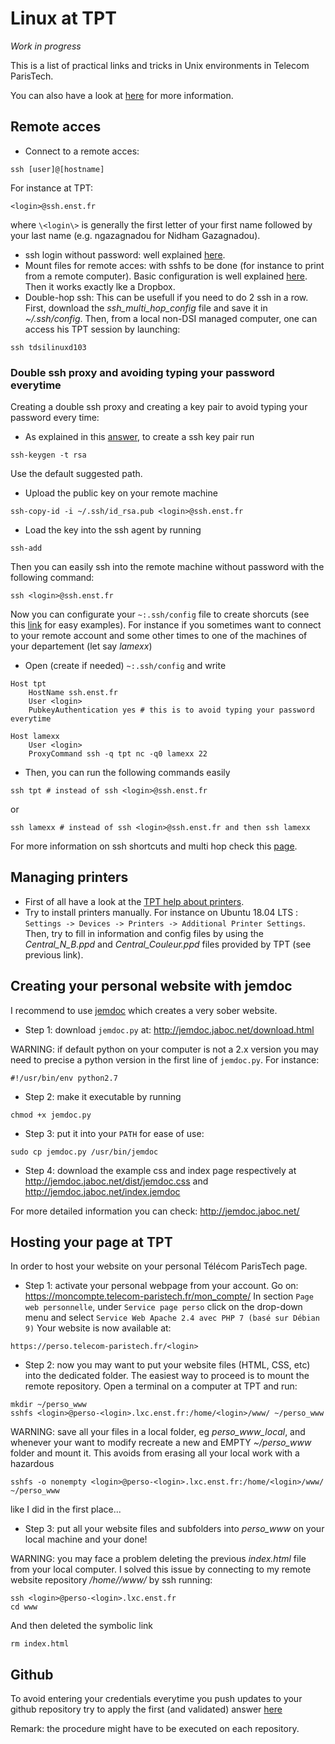 # Linux at TPT
_Work in progress_

This is a list of practical links and tricks in Unix environments in Telecom ParisTech.

You can also have a look at [here](https://github.com/TomDLT/TPT) for more information.

## Remote acces
- Connect to a remote acces: 
````
ssh [user]@[hostname]
````
For instance at TPT: 
````
<login>@ssh.enst.fr
````
where `\<login\>` is generally the first letter of your first name followed by your last name (e.g. ngazagnadou for Nidham Gazagnadou). 
- ssh login without password: well explained [here](http://www.linuxproblem.org/art_9.html).
- Mount files for remote acces: with sshfs to be done (for instance to print from a remote computer). Basic configuration is well explained [here](https://doc.ubuntu-fr.org/sshfs). Then it works exactly lke a Dropbox.
- Double-hop ssh: This can be usefull if you need to do 2 ssh in a row. First, download the _ssh_multi_hop_config_ file and save it in _~/.ssh/config_. Then, from a local non-DSI managed computer, one can access his TPT session by launching:
```
ssh tdsilinuxd103
```

### Double ssh proxy and avoiding typing your password everytime
Creating a double ssh proxy and creating a key pair to avoid typing your password every time:
- As explained in this [answer](https://superuser.com/questions/8077/how-do-i-set-up-ssh-so-i-dont-have-to-type-my-password
), to create a ssh key pair run 
```
ssh-keygen -t rsa
```
Use the default suggested path.
- Upload the public key on your remote machine
```
ssh-copy-id -i ~/.ssh/id_rsa.pub <login>@ssh.enst.fr
```
- Load the key into the ssh agent by running
```
ssh-add
```
Then you can easily ssh into the remote machine without password with the following command:
```
ssh <login>@ssh.enst.fr
```

Now you can configurate your `~:.ssh/config` file to create shorcuts (see this [link](https://scotch.io/tutorials/how-to-create-an-ssh-shortcut) for easy examples). For instance if you sometimes want to connect to your remote account and some other times to one of the machines of your departement (let say *lamexx*)
- Open (create if needed) `~:.ssh/config` and write
```
Host tpt
    HostName ssh.enst.fr
    User <login>
    PubkeyAuthentication yes # this is to avoid typing your password everytime

Host lamexx
    User <login>
    ProxyCommand ssh -q tpt nc -q0 lamexx 22
```
- Then, you can run the following commands easily
```
ssh tpt # instead of ssh <login>@ssh.enst.fr
```
or 
```
ssh lamexx # instead of ssh <login>@ssh.enst.fr and then ssh lamexx
```

For more information on ssh shortcuts and multi hop check this [page](https://en.wikibooks.org/wiki/OpenSSH/Cookbook/Proxies_and_Jump_Hosts#Old_Methods_of_Passing_Through_Jump_Hosts
).

## Managing printers
- First of all have a look at the [TPT help about printers](https://www.telecom-paristech.fr/vivre-ecole/services-numeriques-dsi/imprimantes-multifonctions/impression-centralisee/imprimer-depuis-gnulinux.html).
- Try to install printers manually. For instance on Ubuntu 18.04 LTS : `Settings -> Devices -> Printers -> Additional Printer Settings`. Then, try to fill in information and config files by using the _Central_N_B.ppd_ and _Central_Couleur.ppd_ files provided by TPT (see previous link).

## Creating your personal website with jemdoc
I recommend to use [jemdoc](http://jemdoc.jaboc.net/) which creates a very sober website.
- Step 1: download `jemdoc.py` at:
http://jemdoc.jaboc.net/download.html

WARNING: if default python on your computer is not a 2.x version you may need to precise a python version in the first line of `jemdoc.py`. For instance:
```
#!/usr/bin/env python2.7
```

- Step 2: make it executable by running
```
chmod +x jemdoc.py
```

- Step 3: put it into your `PATH` for ease of use:
```
sudo cp jemdoc.py /usr/bin/jemdoc
```

- Step 4: download the example css and index page respectively at 
http://jemdoc.jaboc.net/dist/jemdoc.css
and 
http://jemdoc.jaboc.net/index.jemdoc

For more detailed information you can check:
http://jemdoc.jaboc.net/


## Hosting your page at TPT
In order to host your website on your personal Télécom ParisTech page.
- Step 1: activate your personal webpage from your account. Go on:
https://moncompte.telecom-paristech.fr/mon_compte/
In section `Page web personnelle`, under `Service page perso` click on the drop-down menu and select `Service Web Apache 2.4 avec PHP 7 (basé sur Débian 9)`
Your website is now available at:
```
https://perso.telecom-paristech.fr/<login>
```

- Step 2: now you may want to put your website files (HTML, CSS, etc) into the dedicated folder. The easiest way to proceed is to mount the remote repository.
Open a terminal on a computer at TPT and run:
```
mkdir ~/perso_www
sshfs <login>@perso-<login>.lxc.enst.fr:/home/<login>/www/ ~/perso_www
```

WARNING: save all your files in a local folder, eg _perso_www_local_, and whenever your want to modify recreate a new and EMPTY _~/perso_www_ folder and mount it. This avoids from erasing all your local work with a hazardous 
```
sshfs -o nonempty <login>@perso-<login>.lxc.enst.fr:/home/<login>/www/ ~/perso_www
```
like I did in the first place...

- Step 3: put all your website files and subfolders into _perso_www_ on your local machine and your done!

WARNING: you may face a problem deleting the previous _index.html_ file from your local computer. I solved this issue by connecting to my remote website repository _/home/<login>/www/_  by ssh running:

```
ssh <login>@perso-<login>.lxc.enst.fr
cd www
```
And then deleted the symbolic link
```
rm index.html
```

## Github
To avoid entering your credentials everytime you push updates to your github repository try to apply the first (and validated) answer [here](https://stackoverflow.com/questions/8588768/how-do-i-avoid-the-specification-of-the-username-and-password-at-every-git-push)

Remark: the procedure might have to be executed on each repository.
